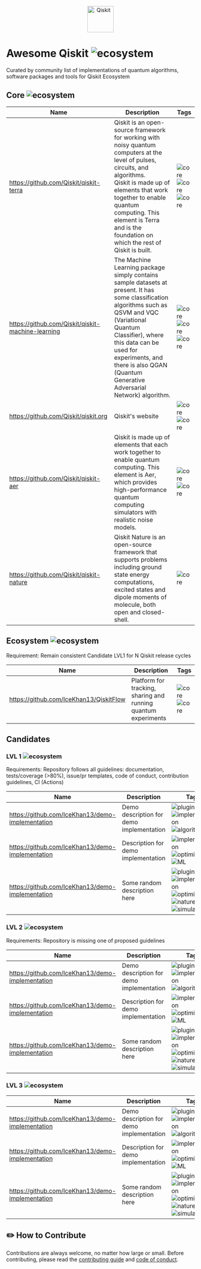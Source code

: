 <p align="center">
  <a href="https://qiskit.org/">
    <img alt="Qiskit" src="https://qiskit.org/images/qiskit-logo.png" width="70" />
  </a>
</p>

Awesome Qiskit ![ecosystem](https://img.shields.io/badge/Qiskit-Ecosystem-blueviolet)
===============

Curated by community list of implementations of quantum algorithms, software packages and tools for Qiskit Ecosystem 

## Core ![ecosystem](https://img.shields.io/badge/Qiskit-Core-blueviolet)

|  Name | Description  | Tags  |
|---|---|---|
|  https://github.com/Qiskit/qiskit-terra | Qiskit is an open-source framework for working with noisy quantum computers at the level of pulses, circuits, and algorithms. <br>Qiskit is made up of elements that work together to enable quantum computing. This element is Terra and is the foundation on which the rest of Qiskit is built.  | ![core](https://img.shields.io/badge/core-1f425f.svg) ![core](https://img.shields.io/badge/pulse-1f425f.svg) ![core](https://img.shields.io/badge/circuit-1f425f.svg) |
|  https://github.com/Qiskit/qiskit-machine-learning | The Machine Learning package simply contains sample datasets at present. It has some classification algorithms such as QSVM and VQC (Variational Quantum Classifier), where this data can be used for experiments, and there is also QGAN (Quantum Generative Adversarial Network) algorithm.  | ![core](https://img.shields.io/badge/core-1f425f.svg) ![core](https://img.shields.io/badge/ML-1f425f.svg) ![core](https://img.shields.io/badge/VQC-1f425f.svg)   |
|  https://github.com/Qiskit/qiskit.org| Qiskit's website |  ![core](https://img.shields.io/badge/core-1f425f.svg) ![core](https://img.shields.io/badge/education-1f425f.svg) |
|https://github.com/Qiskit/qiskit-aer |Qiskit is made up of elements that each work together to enable quantum computing. This element is Aer, which provides high-performance quantum computing simulators with realistic noise models. | ![core](https://img.shields.io/badge/core-1f425f.svg) ![core](https://img.shields.io/badge/simulator-1f425f.svg) | 
|https://github.com/Qiskit/qiskit-nature |Qiskit Nature is an open-source framework that supports problems including ground state energy computations, excited states and dipole moments of molecule, both open and closed-shell. | ![core](https://img.shields.io/badge/core-1f425f.svg)  |



## Ecosystem ![ecosystem](https://img.shields.io/badge/Qiskit-Ecosystem-blueviolet)

Requirement: Remain consistent Candidate LVL1 for N Qiskit release cycles

|  Name | Description  | Tags  |
|---|---|---|
|https://github.com/IceKhan13/QiskitFlow |Platform for tracking, sharing and running quantum experiments |![core](https://img.shields.io/badge/experiments-1f425f.svg) ![core](https://img.shields.io/badge/tracking-1f425f.svg)|

## Candidates 

### LVL 1 ![ecosystem](https://img.shields.io/badge/Qiskit-Candidate%20LVL1-blueviolet)

Requirements: Repository follows all guidelines: documentation, tests/coverage (>80%), issue/pr templates, code of conduct, contribution guidelines, CI (Actions)

|  Name | Description  | Tags  |
|---|---|---|
|https://github.com/IceKhan13/demo-implementation | Demo description for demo implementation |  ![plugin](https://img.shields.io/badge/plugin-1f425f.svg)  ![implementation](https://img.shields.io/badge/implementation-1f425f.svg)  ![algorithm](https://img.shields.io/badge/algorithm-1f425f.svg)   |
|https://github.com/IceKhan13/demo-implementation | Description for demo implementation |  ![implementation](https://img.shields.io/badge/implementation-1f425f.svg)  ![optimization](https://img.shields.io/badge/optimization-1f425f.svg)  ![ML](https://img.shields.io/badge/ML-1f425f.svg)   |
|https://github.com/IceKhan13/demo-implementation | Some random description here |  ![plugin](https://img.shields.io/badge/plugin-1f425f.svg)  ![implementation](https://img.shields.io/badge/implementation-1f425f.svg)  ![optimization](https://img.shields.io/badge/optimization-1f425f.svg)  ![nature](https://img.shields.io/badge/nature-1f425f.svg)  ![simulators](https://img.shields.io/badge/simulators-1f425f.svg)   |


### LVL 2 ![ecosystem](https://img.shields.io/badge/Qiskit-Candidate%20LVL2-blueviolet)

Requirements: Repository is missing one of proposed guidelines

|  Name | Description  | Tags  |
|---|---|---|
|https://github.com/IceKhan13/demo-implementation | Demo description for demo implementation |  ![plugin](https://img.shields.io/badge/plugin-1f425f.svg)  ![implementation](https://img.shields.io/badge/implementation-1f425f.svg)  ![algorithm](https://img.shields.io/badge/algorithm-1f425f.svg)   |
|https://github.com/IceKhan13/demo-implementation | Description for demo implementation |  ![implementation](https://img.shields.io/badge/implementation-1f425f.svg)  ![optimization](https://img.shields.io/badge/optimization-1f425f.svg)  ![ML](https://img.shields.io/badge/ML-1f425f.svg)   |
|https://github.com/IceKhan13/demo-implementation | Some random description here |  ![plugin](https://img.shields.io/badge/plugin-1f425f.svg)  ![implementation](https://img.shields.io/badge/implementation-1f425f.svg)  ![optimization](https://img.shields.io/badge/optimization-1f425f.svg)  ![nature](https://img.shields.io/badge/nature-1f425f.svg)  ![simulators](https://img.shields.io/badge/simulators-1f425f.svg)   |


### LVL 3 ![ecosystem](https://img.shields.io/badge/Qiskit-Candidate%20LVL3-blueviolet)

|  Name | Description  | Tags  |
|---|---|---|
|https://github.com/IceKhan13/demo-implementation | Demo description for demo implementation |  ![plugin](https://img.shields.io/badge/plugin-1f425f.svg)  ![implementation](https://img.shields.io/badge/implementation-1f425f.svg)  ![algorithm](https://img.shields.io/badge/algorithm-1f425f.svg)   |
|https://github.com/IceKhan13/demo-implementation | Description for demo implementation |  ![implementation](https://img.shields.io/badge/implementation-1f425f.svg)  ![optimization](https://img.shields.io/badge/optimization-1f425f.svg)  ![ML](https://img.shields.io/badge/ML-1f425f.svg)   |
|https://github.com/IceKhan13/demo-implementation | Some random description here |  ![plugin](https://img.shields.io/badge/plugin-1f425f.svg)  ![implementation](https://img.shields.io/badge/implementation-1f425f.svg)  ![optimization](https://img.shields.io/badge/optimization-1f425f.svg)  ![nature](https://img.shields.io/badge/nature-1f425f.svg)  ![simulators](https://img.shields.io/badge/simulators-1f425f.svg)   |


## ✏️ How to Contribute

Contributions are always welcome, no matter how large or small. Before contributing, please read the [contributing guide](CONTRIBUTING.md) and [code of conduct](CODE_OF_CONDUCT.md).



